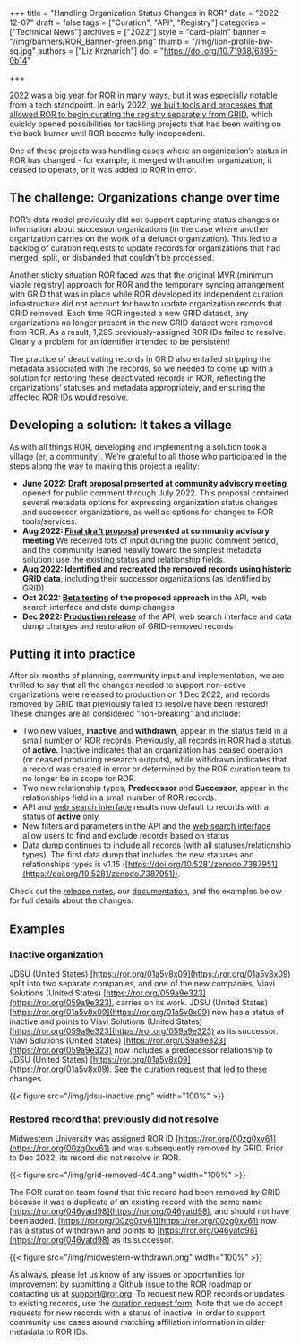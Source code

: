 +++
title = "Handling Organization Status Changes in ROR"
date = "2022-12-07"
draft = false
tags = ["Curation", "API", "Registry"]
categories = ["Technical News"]
archives = ["2022"]
style = "card-plain"
banner = "/img/banners/ROR_Banner-green.png"
thumb = "/img/lion-profile-bw-sq.jpg"
authors = ["Liz Krznarich"]
doi = "https://doi.org/10.71938/6395-0b14"

+++

2022 was a big year for ROR in many ways, but it was especially notable from a tech standpoint. In early 2022, [we built tools and processes that allowed ROR to begin curating the registry separately from GRID](https://ror.org/blog/2022-03-17-first-independent-release/), which quickly opened possibilities for tackling projects that had been waiting on the back burner until ROR became fully independent.

One of these projects was handling cases where an organization’s status in ROR has changed - for example, it merged with another organization, it ceased to operate, or it was added to ROR in error.

## The challenge: Organizations change over time

ROR’s data model previously did not support capturing status changes or information about successor organizations (in the case where another organization carries on the work of a defunct organization). This led to a backlog of curation requests to update records for organizations that had merged, split, or disbanded that couldn’t be processed.

Another sticky situation ROR faced was that the original MVR (minimum viable registry) approach for ROR and the temporary syncing arrangement with GRID that was in place while ROR developed its independent curation infrastructure did not account for how to update organization records that GRID removed. Each time ROR ingested a new GRID dataset, any organizations no longer present in the new GRID dataset were removed from ROR. As a result, 1,295 previously-assigned ROR IDs failed to resolve. Clearly a problem for an identifier intended to be persistent!

The practice of deactivating records in GRID also entailed stripping the metadata associated with the records, so we needed to come up with a solution for restoring these deactivated records in ROR, reflecting the organizations’ statuses and metadata appropriately, and ensuring the affected ROR IDs would resolve.

## Developing a solution: It takes a village

As with all things ROR, developing and implementing a solution took a village (er, a community). We’re grateful to all those who participated in the steps along the way to making this project a reality:

- **June 2022: [Draft proposal](https://docs.google.com/document/d/1CK3-Q9T1jeZ-CDvsAZoeg5Ng7ljzVau6iE_NzN8Kw88) presented at community advisory meeting**, opened for public comment through July 2022. This proposal contained several metadata options for expressing organization status changes and successor organizations, as well as options for changes to ROR tools/services.
- **Aug 2022: [Final draft proposal](https://docs.google.com/document/d/13zFXGOuaEcgJlXz6gw9IOZUaP_khZ0d5r0nODFDyFfE) presented at community advisory meeting**
We received lots of input during the public comment period, and the community leaned heavily toward the simplest metadata solution: use the existing status and relationship fields.
- **Aug 2022: Identified and recreated the removed records using historic GRID data**, including their successor organizations (as identified by GRID)
- **Oct 2022: [Beta testing](https://github.com/ror-community/ror-roadmap/discussions/95) of the proposed approach** in the API, web search interface and data dump changes
- **Dec 2022: [Production release](https://ror.readme.io/changelog/2022-12-01-organization-status-changes)** of the API, web search interface and data dump changes and restoration of GRID-removed records

## Putting it into practice

After six months of planning, community input and implementation, we are thrilled to say that  all the changes needed to support non-active organizations were released to production on 1 Dec 2022, and records removed by GRID that previously failed to resolve have been restored! These changes are all considered “non-breaking” and include:

- Two new values, **inactive** and **withdrawn**, appear in the status field in a small number of ROR records. Previously, all records in ROR had a status of **active.** Inactive indicates that an organization has ceased operation (or ceased producing research outputs), while withdrawn indicates that a record was created in error or determined by the ROR curation team to no longer be in scope for ROR.
- Two new relationship types, **Predecessor** and **Successor**, appear in the relationships field in a small number of ROR records.
- API and [web search interface](https://ror.org/search) results now default to records with a status of **active** only.
- New filters and parameters in the API and the [web search interface](https://ror.org/search) allow users to find and exclude records based on status
- Data dump continues to include all records (with all statuses/relationship types). The first data dump that includes the new statuses and relationships types is v1.15 ([https://doi.org/10.5281/zenodo.7387951](https://doi.org/10.5281/zenodo.7387951)).

Check out the [release notes](https://ror.readme.io/changelog/2022-12-01-organization-status-changes), our [documentation](https://ror.readme.io/), and the examples below for full details about the changes.

## Examples

### Inactive organization

JDSU (United States) [https://ror.org/01a5v8x09](https://ror.org/01a5v8x09) split into two separate companies, and one of the new companies, Viavi Solutions (United States) [https://ror.org/059a9e323](https://ror.org/059a9e323), carries on its work. JDSU (United States) [https://ror.org/01a5v8x09](https://ror.org/01a5v8x09) now has a status of inactive and points to Viavi Solutions (United States) [https://ror.org/059a9e323](https://ror.org/059a9e323) as its successor. Viavi Solutions (United States) [https://ror.org/059a9e323](https://ror.org/059a9e323) now includes a predecessor relationship to JDSU (United States) [https://ror.org/01a5v8x09](https://ror.org/01a5v8x09). [See the curation request](https://github.com/ror-community/ror-updates/issues/485) that led to these changes.

{{< figure src="/img/jdsu-inactive.png" width="100%" >}}

### Restored record that previously did not resolve

Midwestern University was assigned ROR ID [https://ror.org/00zg0xv61](https://ror.org/00zg0xv61) and was subsequently removed by GRID. Prior to Dec 2022, its record did not resolve in ROR.

{{< figure src="/img/grid-removed-404.png" width="100%" >}}

The ROR curation team found that this record had been removed by GRID because it was a duplicate of an existing record with the same name [https://ror.org/046yatd98](https://ror.org/046yatd98), and should not have been added. [https://ror.org/00zg0xv61](https://ror.org/00zg0xv61) now has a status of withdrawn and points to [https://ror.org/046yatd98](https://ror.org/046yatd98) as its successor.

{{< figure src="/img/midwestern-withdrawn.png" width="100%" >}}

As always, please let us know of any issues or opportunities for improvement by submitting a [Github issue to the ROR roadmap](https://github.com/ror-community/ror-roadmap/issues) or contacting us at [support@ror.org](mailto:support@ror.org). To request new ROR records or updates to existing records, use the [curation request form](https://curation-request.ror.org).  Note that we do accept requests for new records with a status of inactive, in order to support community use cases around matching affiliation information in older metadata to ROR IDs.